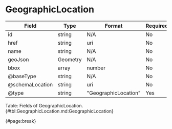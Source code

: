 <!--
    ATTENTION: This file was generated via gradle!
               Do NOT manually edit this file! Any such changes will be overwritten!
-->

# GeographicLocation

| Field | Type | Format | Required |
| ------- | ------- | ------- | --- |
| id | string | N/A | No |
| href | string | uri | No |
| name | string | N/A | No |
| geoJson | Geometry | N/A | No |
| bbox | array | number | No |
| @baseType | string | N/A | No |
| @schemaLocation | string | uri | No |
| @type | string | "GeographicLocation" | Yes |

Table: Fields of GeographicLocation. {#tbl:GeographicLocation.md:GeographicLocation}

{#page:break}
